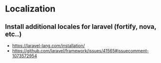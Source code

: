 # Localization

## Install additional locales for laravel (fortify, nova, etc..)
- https://laravel-lang.com/installation/
- https://github.com/laravel/framework/issues/41565#issuecomment-1073572954

